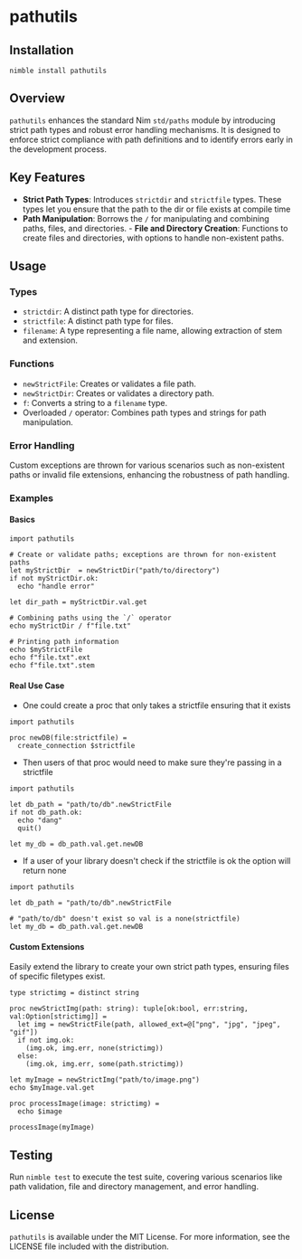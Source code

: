 # pathutils

## Installation

```
nimble install pathutils
```

## Overview

`pathutils` enhances the standard Nim `std/paths` module by introducing strict path types and robust error handling mechanisms. It is designed to enforce strict compliance with path definitions and to identify errors early in the development process.

## Key Features

- **Strict Path Types**: Introduces `strictdir` and `strictfile` types. These types let you ensure that the path to the dir or file exists at compile time 
- **Path Manipulation**: Borrows the `/` for manipulating and combining paths, files, and directories. - **File and Directory Creation**: Functions to create files and directories, with options to handle non-existent paths.
## Usage

### Types

- `strictdir`: A distinct path type for directories.
- `strictfile`: A distinct path type for files.
- `filename`: A type representing a file name, allowing extraction of stem and extension.

### Functions

- `newStrictFile`: Creates or validates a file path.
- `newStrictDir`: Creates or validates a directory path.
- `f`: Converts a string to a `filename` type.
- Overloaded `/` operator: Combines path types and strings for path manipulation.

### Error Handling

Custom exceptions are thrown for various scenarios such as non-existent paths or invalid file extensions, enhancing the robustness of path handling.

### Examples
#### Basics

```
import pathutils

# Create or validate paths; exceptions are thrown for non-existent paths
let myStrictDir  = newStrictDir("path/to/directory")
if not myStrictDir.ok:
  echo "handle error"

let dir_path = myStrictDir.val.get

# Combining paths using the `/` operator
echo myStrictDir / f"file.txt" 

# Printing path information
echo $myStrictFile
echo f"file.txt".ext  
echo f"file.txt".stem 
```

#### Real Use Case 
- One could create a proc that only takes a strictfile ensuring that it exists

```
import pathutils

proc newDB(file:strictfile) = 
  create_connection $strictfile
```

- Then users of that proc would need to make sure they're passing in a strictfile

```
import pathutils

let db_path = "path/to/db".newStrictFile
if not db_path.ok:
  echo "dang"
  quit()

let my_db = db_path.val.get.newDB
```

- If a user of your library doesn't check if the strictfile is ok the option will return none
```
import pathutils

let db_path = "path/to/db".newStrictFile

# "path/to/db" doesn't exist so val is a none(strictfile)
let my_db = db_path.val.get.newDB
```

#### Custom Extensions

Easily extend the library to create your own strict path types, ensuring files of specific filetypes exist.

```
type strictimg = distinct string

proc newStrictImg(path: string): tuple[ok:bool, err:string, val:Option[strictimg]] =
  let img = newStrictFile(path, allowed_ext=@["png", "jpg", "jpeg", "gif"])
  if not img.ok:
    (img.ok, img.err, none(strictimg))
  else:
    (img.ok, img.err, some(path.strictimg))

let myImage = newStrictImg("path/to/image.png")
echo $myImage.val.get

proc processImage(image: strictimg) = 
  echo $image

processImage(myImage)

```

## Testing

Run `nimble test` to execute the test suite, covering various scenarios like path validation, file and directory management, and error handling.

## License

`pathutils` is available under the MIT License. For more information, see the LICENSE file included with the distribution.